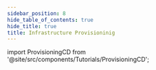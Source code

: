 ```yaml
---
sidebar_position: 8
hide_table_of_contents: true
hide_title: true
title: Infrastructure Provisioninig
---
```


<!-- # Provisioning -->

<!-- Custom component -->

import ProvisioningCD from '@site/src/components/Tutorials/ProvisioningCD';

<ProvisioningCD />